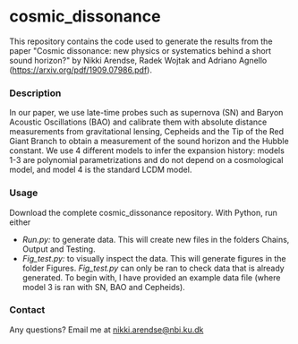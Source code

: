 # cosmic_dissonance
This repository contains the code used to generate the results from the paper "Cosmic dissonance: new physics or systematics behind a short sound horizon?" by Nikki Arendse, Radek Wojtak and Adriano Agnello (https://arxiv.org/pdf/1909.07986.pdf). 

### Description
In our paper, we use late-time probes such as supernova (SN) and Baryon Acoustic Oscillations (BAO) and calibrate them with absolute distance measurements from gravitational lensing, Cepheids and the Tip of the Red Giant Branch to obtain a measurement of the sound horizon and the Hubble constant. We use 4 different models to infer the expansion history: models 1-3 are polynomial parametrizations and do not depend on a cosmological model, and model 4 is the standard LCDM model.

### Usage
Download the complete cosmic_dissonance repository. With Python, run either
* _Run.py:_ to generate data. This will create new files in the folders Chains, Output and Testing.
* _Fig_test.py:_ to visually inspect the data. This will generate figures in the folder Figures. _Fig_test.py_ can only be ran to check data that is already generated. To begin with, I have provided an example data file (where model 3 is ran with SN, BAO and Cepheids).

### Contact
Any questions? Email me at nikki.arendse@nbi.ku.dk
